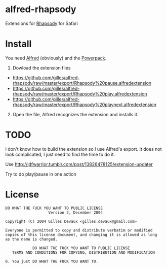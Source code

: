 alfred-rhapsody
===============

Extensions for [Rhapsody](http://www.rhapsody.com/) for Safari

Install
=======

You need [Alfred](http://www.alfredapp.com) (obviously) and the [Powerpack](http://www.alfredapp.com/powerpack/).

1. Dowload the extension files
 * https://github.com/gilles/alfred-rhapsody/raw/master/export/Rhapsody%20pause.alfredextension
 * https://github.com/gilles/alfred-rhapsody/raw/master/export/Rhapsody%20play.alfredextension
 * https://github.com/gilles/alfred-rhapsody/raw/master/export/Rhapsody%20playnext.alfredextension

2. Open the file, Alfred recognizes the extension and installs it.

TODO
====

I don't know how to build the extension so I use Alfred's export. It
does not look complicated, I just need to find the time to do it.

Use http://jdfwarrior.tumblr.com/post/13826478125/extension-updater

Try to do play/pause in one action


License
=======

    DO WHAT THE FUCK YOU WANT TO PUBLIC LICENSE 
                       Version 2, December 2004 

    Copyright (C) 2004 Gilles Devaux <gilles.devaux@gmail.com> 

    Everyone is permitted to copy and distribute verbatim or modified 
    copies of this license document, and changing it is allowed as long 
    as the name is changed. 

                DO WHAT THE FUCK YOU WANT TO PUBLIC LICENSE 
       TERMS AND CONDITIONS FOR COPYING, DISTRIBUTION AND MODIFICATION 

    0. You just DO WHAT THE FUCK YOU WANT TO. 

